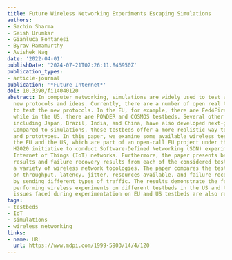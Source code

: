 ```yaml
---
title: Future Wireless Networking Experiments Escaping Simulations
authors:
- Sachin Sharma
- Saish Urumkar
- Gianluca Fontanesi
- Byrav Ramamurthy
- Avishek Nag
date: '2022-04-01'
publishDate: '2024-07-21T02:26:11.846950Z'
publication_types:
- article-journal
publication: '*Future Internet*'
doi: 10.3390/fi14040120
abstract: In computer networking, simulations are widely used to test and analyse
  new protocols and ideas. Currently, there are a number of open real testbeds available
  to test the new protocols. In the EU, for example, there are Fed4Fire testbeds,
  while in the US, there are POWDER and COSMOS testbeds. Several other countries,
  including Japan, Brazil, India, and China, have also developed next-generation testbeds.
  Compared to simulations, these testbeds offer a more realistic way to test protocols
  and prototypes. In this paper, we examine some available wireless testbeds from
  the EU and the US, which are part of an open-call EU project under the NGIAtlantic
  H2020 initiative to conduct Software-Defined Networking (SDN) experiments on intelligent
  Internet of Things (IoT) networks. Furthermore, the paper presents benchmarking
  results and failure recovery results from each of the considered testbeds using
  a variety of wireless network topologies. The paper compares the testbeds based
  on throughput, latency, jitter, resources available, and failure recovery time,
  by sending different types of traffic. The results demonstrate the feasibility of
  performing wireless experiments on different testbeds in the US and the EU. Further,
  issues faced during experimentation on EU and US testbeds are also reported.
tags:
- testbeds
- IoT
- simulations
- wireless networking
links:
- name: URL
  url: https://www.mdpi.com/1999-5903/14/4/120
---
```

